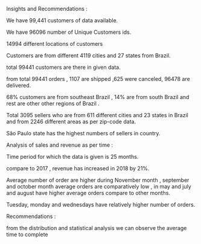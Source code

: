 Insights and Recommendations :

We have 99,441 customers of data available.

We have 96096 number of Unique Customers ids.

14994 different locations of customers

Customers are from different 4119 cities and 27 states from Brazil.

total 99441 customers are there in given data.

from total 99441 orders , 1107 are shipped ,625 were canceled, 96478 are delivered.

68% customers are from southeast Brazil , 14% are from south Brazil and rest are other other regions of Brazil .

Total 3095 sellers who are from 611 different cities and 23 states in Brazil and from 2246 different areas as per zip-code data.

São Paulo state has the highest numbers of sellers in country.

Analysis of sales and revenue as per time :

Time period for which the data is given is 25 months.

compare to 2017 , revenue has increased in 2018 by 21%.

Average number of order are higher during November month , september and october month average orders are comparatively low , in may and july and august have higher average orders compare to other months.

Tuesday, monday and wednesdays have relatively higher number of orders.

Recommendations :

from the distribution and statistical analysis we can observe the average time to complete
